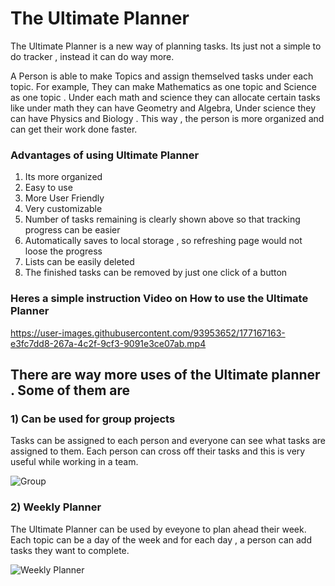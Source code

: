 
# The Ultimate Planner

The Ultimate Planner is a new way of planning tasks. Its just not a simple to do tracker , instead it can do way more.

A Person is able to make Topics and assign themselved tasks under each topic. For example, They can make Mathematics as one topic and Science as one topic . Under each math and science they can allocate certain tasks like under math they can have Geometry and Algebra, Under science they can have Physics and Biology . This way , the person is more organized and can get their work done faster.

### Advantages of using Ultimate Planner

1) Its more organized
2) Easy to use
3) More User Friendly 
4) Very customizable
5) Number of tasks remaining is clearly shown above so that tracking progress can be easier
6) Automatically saves to local storage , so refreshing page would not loose the progress
7) Lists can be easily deleted 
8) The finished tasks can be removed by just one click of a button



### Heres a simple instruction Video on How to use the Ultimate Planner

https://user-images.githubusercontent.com/93953652/177167163-e3fc7dd8-267a-4c2f-9cf3-9091e3ce07ab.mp4


## There are way more uses of the Ultimate planner . Some of them are

### 1) Can be used for group projects

Tasks can be assigned to each person and everyone can see what tasks are assigned to them. Each person can cross off their tasks and this is very useful while working in a team.

![Group](https://user-images.githubusercontent.com/93953652/177169083-bd655826-0b16-451b-a558-09f152998586.png)

### 2) Weekly Planner

The Ultimate Planner can be used by eveyone to plan ahead their week. Each topic can be a day of the week and  for each day , a person can add tasks they want to complete.

![Weekly Planner](https://user-images.githubusercontent.com/93953652/177170252-6261353a-3be8-4590-adc6-107946898caa.png)






